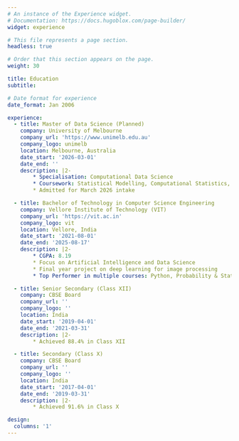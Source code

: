 ```yaml
---
# An instance of the Experience widget.
# Documentation: https://docs.hugoblox.com/page-builder/
widget: experience

# This file represents a page section.
headless: true

# Order that this section appears on the page.
weight: 30

title: Education
subtitle:

# Date format for experience
date_format: Jan 2006

experience:
  - title: Master of Data Science (Planned)
    company: University of Melbourne
    company_url: 'https://www.unimelb.edu.au'
    company_logo: unimelb
    location: Melbourne, Australia
    date_start: '2026-03-01'
    date_end: ''
    description: |2-
        * Specialisation: Computational Data Science  
        * Coursework: Statistical Modelling, Computational Statistics, Cloud Computing, and Machine Learning  
        * Admitted for March 2026 intake  

  - title: Bachelor of Technology in Computer Science Engineering
    company: Vellore Institute of Technology (VIT)
    company_url: 'https://vit.ac.in'
    company_logo: vit
    location: Vellore, India
    date_start: '2021-08-01'
    date_end: '2025-08-17'
    description: |2-
        * CGPA: 8.19  
        * Focus on Artificial Intelligence and Data Science  
        * Final year project on deep learning for image processing  
        * Top Performer in multiple courses: Python, Probability & Statistics, Database Systems, Deep Learning, etc.  

  - title: Senior Secondary (Class XII)
    company: CBSE Board
    company_url: ''
    company_logo: ''
    location: India
    date_start: '2019-04-01'
    date_end: '2021-03-31'
    description: |2-
        * Achieved 88.4% in Class XII  

  - title: Secondary (Class X)
    company: CBSE Board
    company_url: ''
    company_logo: ''
    location: India
    date_start: '2017-04-01'
    date_end: '2019-03-31'
    description: |2-
        * Achieved 91.6% in Class X  

design:
  columns: '1'
---
```

